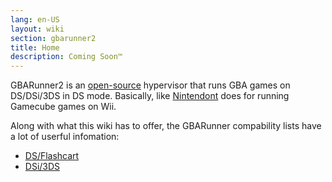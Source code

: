 ```yaml
---
lang: en-US
layout: wiki
section: gbarunner2
title: Home
description: Coming Soon™
---
```


GBARunner2 is an [open-source](https://github.com/Gericom/GBARunner2) hypervisor that runs GBA games on DS/DSi/3DS in DS mode. Basically, like [Nintendont](https://github.com/FIX94/Nintendont) does for running Gamecube games on Wii.

Along with what this wiki has to offer, the GBARunner compability lists have a lot of userful infomation:
- [DS/Flashcart](https://wiki.gbatemp.net/wiki/GBARunner2)
- [DSi/3DS](https://wiki.gbatemp.net/wiki/GBARunner2/DSi_3DS_Compatibility_List)
